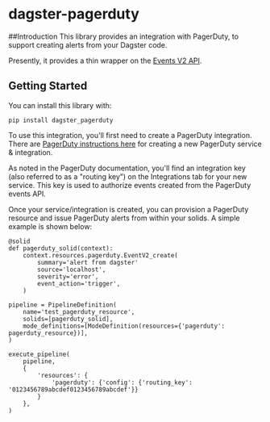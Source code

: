 # dagster-pagerduty

##Introduction
This library provides an integration with PagerDuty, to support creating alerts from your Dagster
code.

Presently, it provides a thin wrapper on the [Events V2 API](https://v2.developer.pagerduty.com/docs/events-api-v2).

## Getting Started
You can install this library with:

```
pip install dagster_pagerduty
```

To use this integration, you'll first need to create a PagerDuty integration. There are [PagerDuty instructions here](https://support.pagerduty.com/docs/services-and-integrations#section-events-api-v2) for creating a new PagerDuty service & integration.

As noted in the PagerDuty documentation, you'll find an integration key (also referred to as a "routing key") on the Integrations tab for your new service. This key is used to authorize events created from the PagerDuty events API.

Once your service/integration is created, you can provision a PagerDuty resource and issue PagerDuty alerts from within your solids. A simple example is shown below:

```
@solid
def pagerduty_solid(context):
    context.resources.pagerduty.EventV2_create(
        summary='alert from dagster'
        source='localhost',
        severity='error',
        event_action='trigger',
    )

pipeline = PipelineDefinition(
    name='test_pagerduty_resource',
    solids=[pagerduty_solid],
    mode_definitions=[ModeDefinition(resources={'pagerduty': pagerduty_resource})],
)

execute_pipeline(
    pipeline,
    {
        'resources': {
            'pagerduty': {'config': {'routing_key': '0123456789abcdef0123456789abcdef'}}
        }
    },
)
```
